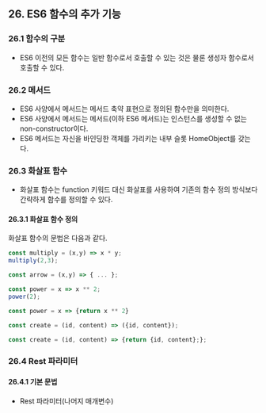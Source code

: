 ## 26. ES6 함수의 추가 기능
### 26.1 함수의 구분
- ES6 이전의 모든 함수는 일반 함수로서 호출할 수 있는 것은 물론 생성자 함수로서 호출할 수 있다.

### 26.2 메서드
- ES6 사양에서 메서드는 메서드 축약 표현으로 정의된 함수만을 의미한다.
- ES6 사양에서 메서드는 메서드(이하 ES6 메서드)는 인스턴스를 생성할 수 없는 non-constructor이다.
- ES6 메서드는 자신을 바인딩한 객체를 가리키는 내부 슬롯 HomeObject를 갖는다.

### 26.3 화살표 함수
- 화살표 함수는 function 키워드 대신 화살표를 사용하여 기존의 함수 정의 방식보다 간략하게 함수를 정의할 수 있다.

#### 26.3.1 화살표 함수 정의
화살표 함수의 문법은 다음과 같다.

```javascript
const multiply = (x,y) => x * y;
multiply(2,3);

const arrow = (x,y) => { ... };

const power = x => x ** 2;
power(2);

const power = x => {return x ** 2}

const create = (id, content) => ({id, content});

const create = (id, content) => {return {id, content};};
```

### 26.4 Rest 파라미터
#### 26.4.1 기본 문법
- Rest 파라미터(나머지 매개변수)